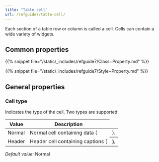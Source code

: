 ```yaml
---
title: "Table cell"
url: /refguide7/table-cell/
---
```



Each section of a table row or column is called a cell. Cells can contain a wide variety of widgets.

## Common properties

{{% snippet file="/static/_includes/refguide7/Class+Property.md" %}}

{{% snippet file="/static/_includes/refguide7/Style+Property.md" %}}

## General properties

### Cell type

Indicates the type of the cell. Two types are supported:

| Value | Description |
| --- | --- |
| Normal | Normal cell containing data (<td>). |
| Header | Header cell containing captions (<th>). |

_Default value:_ Normal
